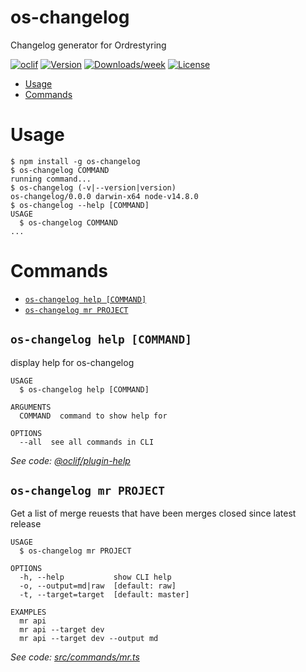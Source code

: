 os-changelog
============

Changelog generator for Ordrestyring

[![oclif](https://img.shields.io/badge/cli-oclif-brightgreen.svg)](https://oclif.io)
[![Version](https://img.shields.io/npm/v/os-changelog.svg)](https://npmjs.org/package/os-changelog)
[![Downloads/week](https://img.shields.io/npm/dw/os-changelog.svg)](https://npmjs.org/package/os-changelog)
[![License](https://img.shields.io/npm/l/os-changelog.svg)](https://github.com/Projects/os-changelog/blob/master/package.json)

<!-- toc -->
* [Usage](#usage)
* [Commands](#commands)
<!-- tocstop -->
# Usage
<!-- usage -->
```sh-session
$ npm install -g os-changelog
$ os-changelog COMMAND
running command...
$ os-changelog (-v|--version|version)
os-changelog/0.0.0 darwin-x64 node-v14.8.0
$ os-changelog --help [COMMAND]
USAGE
  $ os-changelog COMMAND
...
```
<!-- usagestop -->
# Commands
<!-- commands -->
* [`os-changelog help [COMMAND]`](#os-changelog-help-command)
* [`os-changelog mr PROJECT`](#os-changelog-mr-project)

## `os-changelog help [COMMAND]`

display help for os-changelog

```
USAGE
  $ os-changelog help [COMMAND]

ARGUMENTS
  COMMAND  command to show help for

OPTIONS
  --all  see all commands in CLI
```

_See code: [@oclif/plugin-help](https://github.com/oclif/plugin-help/blob/v2.2.3/src/commands/help.ts)_

## `os-changelog mr PROJECT`

Get a list of merge reuests that have been merges closed since latest release

```
USAGE
  $ os-changelog mr PROJECT

OPTIONS
  -h, --help           show CLI help
  -o, --output=md|raw  [default: raw]
  -t, --target=target  [default: master]

EXAMPLES
  mr api
  mr api --target dev
  mr api --target dev --output md
```

_See code: [src/commands/mr.ts](https://github.com/Projects/os-changelog/blob/v0.0.0/src/commands/mr.ts)_
<!-- commandsstop -->
